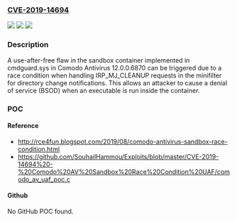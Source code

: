 ### [CVE-2019-14694](https://cve.mitre.org/cgi-bin/cvename.cgi?name=CVE-2019-14694)
![](https://img.shields.io/static/v1?label=Product&message=n%2Fa&color=blue)
![](https://img.shields.io/static/v1?label=Version&message=n%2Fa&color=blue)
![](https://img.shields.io/static/v1?label=Vulnerability&message=n%2Fa&color=brighgreen)

### Description

A use-after-free flaw in the sandbox container implemented in cmdguard.sys in Comodo Antivirus 12.0.0.6870 can be triggered due to a race condition when handling IRP_MJ_CLEANUP requests in the minifilter for directory change notifications. This allows an attacker to cause a denial of service (BSOD) when an executable is run inside the container.

### POC

#### Reference
- http://rce4fun.blogspot.com/2019/08/comodo-antivirus-sandbox-race-condition.html
- https://github.com/SouhailHammou/Exploits/blob/master/CVE-2019-14694%20-%20Comodo%20AV%20Sandbox%20Race%20Condition%20UAF/comodo_av_uaf_poc.c

#### Github
No GitHub POC found.

